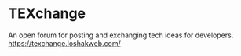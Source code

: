 # TEXchange
An open forum for posting and exchanging tech ideas for developers.
https://texchange.loshakweb.com/
